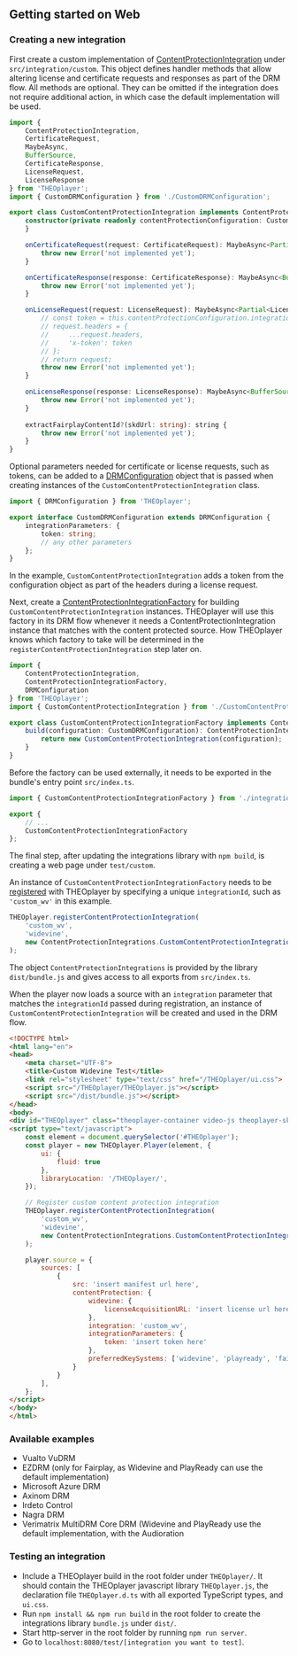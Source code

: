 ## Getting started on Web

### Creating a new integration

First create a custom implementation of [ContentProtectionIntegration](https://docs.portal.theoplayer.com/api-reference/web/theoplayer.contentprotectionintegration.md)
under `src/integration/custom`. This object defines handler methods that allow altering license and certificate requests and responses as part of the
DRM flow.
All methods are optional. They can be omitted if the integration does not require additional action, in which case the
default implementation will be used.

```ts 
import {
    ContentProtectionIntegration,
    CertificateRequest,
    MaybeAsync,
    BufferSource,
    CertificateResponse,
    LicenseRequest,
    LicenseResponse
} from 'THEOplayer';
import { CustomDRMConfiguration } from './CustomDRMConfiguration';

export class CustomContentProtectionIntegration implements ContentProtectionIntegration {
    constructor(private readonly contentProtectionConfiguration: CustomDRMConfiguration) {
    }

    onCertificateRequest(request: CertificateRequest): MaybeAsync<Partial<CertificateRequest> | BufferSource> {
        throw new Error('not implemented yet');
    }

    onCertificateResponse(response: CertificateResponse): MaybeAsync<BufferSource> {
        throw new Error('not implemented yet');
    }

    onLicenseRequest(request: LicenseRequest): MaybeAsync<Partial<LicenseRequest> | BufferSource> {
        // const token = this.contentProtectionConfiguration.integrationParameters.token;
        // request.headers = {
        //     ...request.headers,
        //     'x-token': token
        // };
        // return request;
        throw new Error('not implemented yet');
    }

    onLicenseResponse(response: LicenseResponse): MaybeAsync<BufferSource> {
        throw new Error('not implemented yet');
    }
    
    extractFairplayContentId?(skdUrl: string): string {
        throw new Error('not implemented yet');
    }
}
``` 

Optional parameters needed for certificate or license requests, such as tokens, can be added to a [DRMConfiguration](https://docs.portal.theoplayer.com/api-reference/web/theoplayer.drmconfiguration.md/#drmconfiguration-interface)
object that is passed when creating instances of the `CustomContentProtectionIntegration` class.

```ts
import { DRMConfiguration } from 'THEOplayer';

export interface CustomDRMConfiguration extends DRMConfiguration {
    integrationParameters: {
        token: string;
        // any other parameters
    };
}
```

In the example, `CustomContentProtectionIntegration` adds a token from the configuration object as part of the headers
during a license request.

Next, create a [ContentProtectionIntegrationFactory](https://docs.portal.theoplayer.com/api-reference/web/theoplayer.contentprotectionintegrationfactory.md)
for building `CustomContentProtectionIntegration` instances.
THEOplayer will use this factory in its DRM flow whenever it needs a ContentProtectionIntegration instance that
matches with the content protected source. How THEOplayer knows which factory to take will be determined in the
`registerContentProtectionIntegration` step later on.

```ts
import {
    ContentProtectionIntegration,
    ContentProtectionIntegrationFactory,
    DRMConfiguration
} from 'THEOplayer';
import { CustomContentProtectionIntegration } from './CustomContentProtectionIntegration';

export class CustomContentProtectionIntegrationFactory implements ContentProtectionIntegrationFactory {
    build(configuration: CustomDRMConfiguration): ContentProtectionIntegration {
        return new CustomContentProtectionIntegration(configuration);
    }
}
```

Before the factory can be used externally, it needs to be exported in the bundle's entry point `src/index.ts`.

```ts
import { CustomContentProtectionIntegrationFactory } from './integration/custom/CustomContentProtectionIntegrationFactory';

export {
    // ...
    CustomContentProtectionIntegrationFactory
};
``` 

The final step, after updating the integrations library with `npm build`, is creating a web page under `test/custom`.

An instance of `CustomContentProtectionIntegrationFactory` needs to be
[registered](https://docs.portal.theoplayer.com/api-reference/web/theoplayer.registercontentprotectionintegration.md/#registercontentprotectionintegration-function)
with THEOplayer by specifying a unique `integrationId`, such as `'custom_wv'` in this example.

```ts
THEOplayer.registerContentProtectionIntegration(
    'custom_wv',
    'widevine',
    new ContentProtectionIntegrations.CustomContentProtectionIntegrationFactory()
);
``` 
The object `ContentProtectionIntegrations` is provided by the library `dist/bundle.js` and gives access to all exports from `src/index.ts`.

When the player now loads a source with an `integration` parameter that matches the `integrationId`
passed during registration, an instance of `CustomContentProtectionIntegration` will be created and used in the DRM flow.

```html
<!DOCTYPE html>
<html lang="en">
<head>
    <meta charset="UTF-8">
    <title>Custom Widevine Test</title>
    <link rel="stylesheet" type="text/css" href="/THEOplayer/ui.css">
    <script src="/THEOplayer/THEOplayer.js"></script>
    <script src="/dist/bundle.js"></script>
</head>
<body>
<div id="THEOplayer" class="theoplayer-container video-js theoplayer-skin"></div>
<script type="text/javascript">
    const element = document.querySelector('#THEOplayer');
    const player = new THEOplayer.Player(element, {
        ui: {
            fluid: true
        },
        libraryLocation: '/THEOplayer/',
    });

    // Register custom content protection integration
    THEOplayer.registerContentProtectionIntegration(
        'custom_wv',
        'widevine',
        new ContentProtectionIntegrations.CustomContentProtectionIntegrationFactory()
    );

    player.source = {
        sources: [
            {
                src: 'insert manifest url here',
                contentProtection: {
                    widevine: {
                        licenseAcquisitionURL: 'insert license url here'
                    },
                    integration: 'custom_wv',
                    integrationParameters: {
                        token: 'insert token here'
                    },
                    preferredKeySystems: ['widevine', 'playready', 'fairplay']
                }
            }
        ],
    };
</script>
</body>
</html>
``` 

### Available examples

- Vualto VuDRM
- EZDRM (only for Fairplay, as Widevine and PlayReady can use the default implementation) 
- Microsoft Azure DRM
- Axinom DRM
- Irdeto Control
- Nagra DRM
- Verimatrix MultiDRM Core DRM (Widevine and PlayReady use the default implementation, with the Audioration

### Testing an integration

- Include a THEOplayer build in the root folder under `THEOplayer/`. It should contain the THEOplayer javascript
library `THEOplayer.js`, the declaration file `THEOplayer.d.ts` with all exported TypeScript types, and `ui.css`.
- Run `npm install && npm run build` in the root folder to create the integrations library `bundle.js` under `dist/`.
- Start http-server in the root folder by running `npm run server`.
- Go to `localhost:8080/test/[integration you want to test]`.
